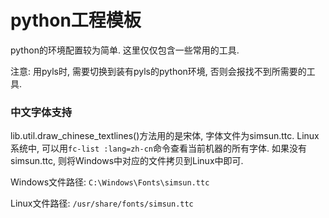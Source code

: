 # python工程模板

python的环境配置较为简单. 这里仅仅包含一些常用的工具.

注意: 用pyls时, 需要切换到装有pyls的python环境, 否则会报找不到所需要的工具.

### 中文字体支持

lib.util.draw_chinese_textlines()方法用的是宋体, 字体文件为simsun.ttc.
Linux系统中, 可以用`fc-list :lang=zh-cn`命令查看当前机器的所有字体.
如果没有simsun.ttc, 则将Windows中对应的文件拷贝到Linux中即可.

Windows文件路径: `C:\Windows\Fonts\simsun.ttc`

Linux文件路径: `/usr/share/fonts/simsun.ttc`
